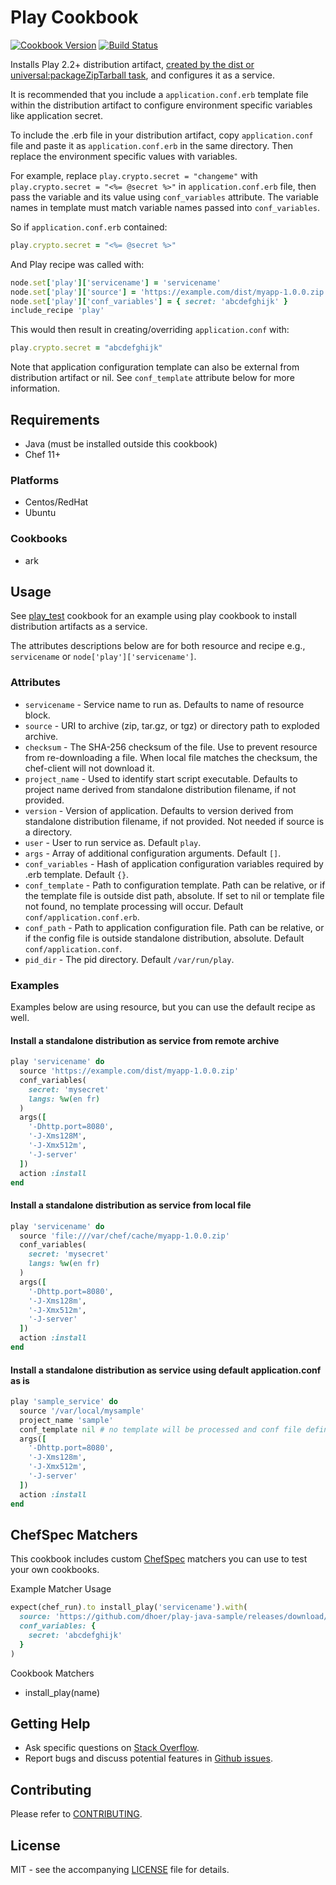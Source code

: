 # Play Cookbook

[![Cookbook Version](http://img.shields.io/cookbook/v/play.svg?style=flat-square)][cookbook]
[![Build Status](http://img.shields.io/travis/dhoer/chef-play.svg?style=flat-square)][travis]

[cookbook]: https://supermarket.chef.io/cookbooks/play
[travis]: https://travis-ci.org/dhoer/chef-play

Installs Play 2.2+ distribution artifact,
[created by the dist or universal:packageZipTarball task](https://www.playframework.com/documentation/2.5.x/Production#Using-the-dist-task), 
and configures it as a service.

It is recommended that you include a `application.conf.erb` template file within the distribution artifact to configure 
environment specific variables like application secret.  
 
To include the .erb file in your distribution artifact, copy `application.conf` file and paste it as 
`application.conf.erb` in the same directory. Then replace the environment specific values with variables. 

For example, replace `play.crypto.secret = "changeme"` with `play.crypto.secret = "<%= @secret %>"` in 
`application.conf.erb` file, then pass the variable and its value using `conf_variables` 
attribute. The variable names in template must match variable names passed into `conf_variables`.
  
So if `application.conf.erb` contained:

```ruby
play.crypto.secret = "<%= @secret %>"
```

And Play recipe was called with:

```ruby
node.set['play']['servicename'] = 'servicename'
node.set['play']['source'] = 'https://example.com/dist/myapp-1.0.0.zip'
node.set['play']['conf_variables'] = { secret: 'abcdefghijk' }
include_recipe 'play'
```

This would then result in creating/overriding `application.conf` with:

```ruby
play.crypto.secret = "abcdefghijk"
```

Note that application configuration template can also be external from distribution artifact or nil. See
`conf_template` attribute below for more information.

## Requirements

- Java (must be installed outside this cookbook)
- Chef 11+

### Platforms

- Centos/RedHat
- Ubuntu 

### Cookbooks

- ark

## Usage

See [play_test](https://github.com/dhoer/chef-play/tree/master/test/fixtures/cookbooks/play_test) cookbook
for an example using play cookbook to install distribution artifacts as a service.

The attributes descriptions below are for both resource and recipe 
e.g., `servicename` or `node['play']['servicename']`.

### Attributes

* `servicename` - Service name to run as.  Defaults to name of resource block.
* `source` - URI to archive (zip, tar.gz, or tgz) or directory path to exploded archive. 
* `checksum` - The SHA-256 checksum of the file. Use to prevent resource from re-downloading a file. 
When  local file matches the checksum, the chef-client will not download it.
* `project_name` - Used to identify start script executable.  Defaults to project name derived from standalone 
distribution filename, if not provided.
* `version` - Version of application.  Defaults to version derived from standalone distribution filename, if 
not provided. Not needed if source is a directory.
* `user` - User to run service as.  Default `play`.
* `args` - Array of additional configuration arguments.  Default `[]`. 
* `conf_variables` - Hash of application configuration variables required by .erb template. Default `{}`.
* `conf_template` - Path to configuration template.  Path can be relative, or if the template file is outside dist 
path, absolute.  If set to nil or template file not found, no template processing will occur. 
Default `conf/application.conf.erb`.
* `conf_path` - Path to application configuration file. Path can be relative, or if the config file is outside 
standalone distribution, absolute. Default `conf/application.conf`.
* `pid_dir` - The pid directory. Default `/var/run/play`.

### Examples

Examples below are using resource, but you can use the default recipe as well.

#### Install a standalone distribution as service from remote archive

```ruby
play 'servicename' do
  source 'https://example.com/dist/myapp-1.0.0.zip'
  conf_variables(
    secret: 'mysecret'
    langs: %w(en fr)
  )
  args([
    '-Dhttp.port=8080',
    '-J-Xms128M',
    '-J-Xmx512m',
    '-J-server'
  ])
  action :install
end
```

#### Install a standalone distribution as service from local file

```ruby
play 'servicename' do
  source 'file:///var/chef/cache/myapp-1.0.0.zip'
  conf_variables(
    secret: 'mysecret'
    langs: %w(en fr)
  )
  args([
    '-Dhttp.port=8080',
    '-J-Xms128m',
    '-J-Xmx512m',
    '-J-server'
  ])
  action :install
end
```

#### Install a standalone distribution as service using default application.conf as is

```ruby
play 'sample_service' do
  source '/var/local/mysample'
  project_name 'sample'
  conf_template nil # no template will be processed and conf file defined in conf_path will be used
  args([
    '-Dhttp.port=8080',
    '-J-Xms128m',
    '-J-Xmx512m',
    '-J-server'
  ])
  action :install
end
```

## ChefSpec Matchers

This cookbook includes custom [ChefSpec](https://github.com/sethvargo/chefspec) matchers you can use to test your 
own cookbooks.

Example Matcher Usage

```ruby
expect(chef_run).to install_play('servicename').with(
  source: 'https://github.com/dhoer/play-java-sample/releases/download/1.0/play-java-sample-1.0.zip',
  conf_variables: {
    secret: 'abcdefghijk'
  }
)
```
      
Cookbook Matchers

- install_play(name)

## Getting Help

- Ask specific questions on [Stack Overflow](http://stackoverflow.com/questions/tagged/chef-play).
- Report bugs and discuss potential features in [Github issues](https://github.com/dhoer/chef-play/issues).

## Contributing

Please refer to [CONTRIBUTING](https://github.com/dhoer/chef-play/blob/master/CONTRIBUTING.md).

## License

MIT - see the accompanying [LICENSE](https://github.com/dhoer/chef-play/blob/master/LICENSE.md) file for 
details.
